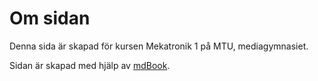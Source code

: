 # Om sidan

Denna sida är skapad för kursen Mekatronik 1 på MTU, mediagymnasiet.

Sidan är skapad med hjälp av [mdBook](https://github.com/rust-lang/mdBook).